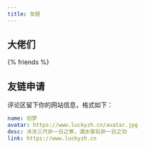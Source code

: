 ```yaml
---
title: 友链
---
```


## 大佬们

{% friends %}

## 友链申请

评论区留下你的网站信息，格式如下：

```yaml
name: 旧梦
avatar: https://www.luckyzh.cn/avatar.jpg
desc: 冰冻三尺非一日之寒，滴水穿石非一日之功
link: https://www.luckyzh.cn
```